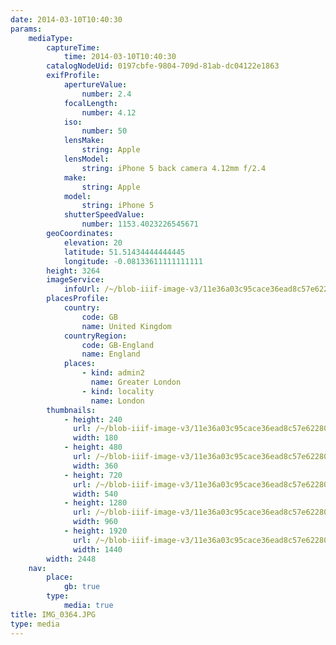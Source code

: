 ```yaml
---
date: 2014-03-10T10:40:30
params:
    mediaType:
        captureTime:
            time: 2014-03-10T10:40:30
        catalogNodeUid: 0197cbfe-9804-709d-81ab-dc04122e1863
        exifProfile:
            apertureValue:
                number: 2.4
            focalLength:
                number: 4.12
            iso:
                number: 50
            lensMake:
                string: Apple
            lensModel:
                string: iPhone 5 back camera 4.12mm f/2.4
            make:
                string: Apple
            model:
                string: iPhone 5
            shutterSpeedValue:
                number: 1153.4023226545671
        geoCoordinates:
            elevation: 20
            latitude: 51.51434444444445
            longitude: -0.08133611111111111
        height: 3264
        imageService:
            infoUrl: /~/blob-iiif-image-v3/11e36a03c95cace36ead8c57e62280c68e4e1256ec510f9af90d58da6fd696ea/info.json
        placesProfile:
            country:
                code: GB
                name: United Kingdom
            countryRegion:
                code: GB-England
                name: England
            places:
                - kind: admin2
                  name: Greater London
                - kind: locality
                  name: London
        thumbnails:
            - height: 240
              url: /~/blob-iiif-image-v3/11e36a03c95cace36ead8c57e62280c68e4e1256ec510f9af90d58da6fd696ea/full/180%2C240/0/default.jpg
              width: 180
            - height: 480
              url: /~/blob-iiif-image-v3/11e36a03c95cace36ead8c57e62280c68e4e1256ec510f9af90d58da6fd696ea/full/360%2C480/0/default.jpg
              width: 360
            - height: 720
              url: /~/blob-iiif-image-v3/11e36a03c95cace36ead8c57e62280c68e4e1256ec510f9af90d58da6fd696ea/full/540%2C720/0/default.jpg
              width: 540
            - height: 1280
              url: /~/blob-iiif-image-v3/11e36a03c95cace36ead8c57e62280c68e4e1256ec510f9af90d58da6fd696ea/full/960%2C1280/0/default.jpg
              width: 960
            - height: 1920
              url: /~/blob-iiif-image-v3/11e36a03c95cace36ead8c57e62280c68e4e1256ec510f9af90d58da6fd696ea/full/1440%2C1920/0/default.jpg
              width: 1440
        width: 2448
    nav:
        place:
            gb: true
        type:
            media: true
title: IMG_0364.JPG
type: media
---
```

